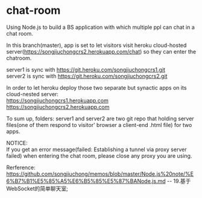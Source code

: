 # chat-room
Using Node.js to build a BS application with which multiple ppl can chat in a chat room.

In this branch(master), app is set to let visitors visit heroku cloud-hosted server(https://songjiuchongcrs2.herokuapp.com/chat) so they can enter the chatroom.

server1 is sync with https://git.heroku.com/songjiuchongcrs1.git <br/>
server2 is sync with https://git.heroku.com/songjiuchongcrs2.git <br/>

In order to let heroku deploy those two separate but synactic apps on its cloud-nested server: <br/>
https://songjiuchongcrs1.herokuapp.com <br/>
https://songjiuchongcrs2.herokuapp.com <br/>

To sum up, folders: server1 and server2 are two git repo that holding server files(one of them respond to visitor' browser a client-end .html file) for two apps. <br/>


NOTICE: <br/>
If you get an error message(failed: Establishing a tunnel via proxy server failed) when entering the chat room, please close any proxy you are using.


Rerference: <br/>
https://github.com/songjiuchong/memos/blob/master/Node.js%20note/%E6%B7%B1%E5%85%A5%E6%B5%85%E5%87%BANode.js.md
-- 19.基于WebSocket的简单聊天室;
